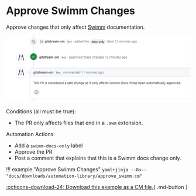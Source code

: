 # Approve Swimm Changes
Approve changes that only affect [Swimm](swimm.io) documentation.

![Approve Swimm Changes](approve-swimm.png)

Conditions (all must be true):

* The PR only affects files that end in a `.swm` extension.

Automation Actions:

* Add a `swimm-docs-only` label
* Approve the PR
* Post a comment that explains that this is a Swimm docs change only.

!!! example "Approve Swimm Changes"
    ```yaml+jinja
    --8<-- "docs/downloads/automation-library/approve_swimm.cm"
    ```
    <div class="result" markdown>
      <span>
      [:octicons-download-24: Download this example as a CM file.](/downloads/automation-library/approve_swimm.cm){ .md-button }
      </span>
    </div>



